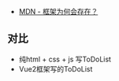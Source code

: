 * [MDN - 框架为何会存在？](https://developer.mozilla.org/zh-CN/docs/Learn_web_development/Core/Frameworks_libraries/Introduction#框架为何会存在？)





## 对比

* 纯html + css + js 写ToDoList
* Vue2框架写的ToDoList